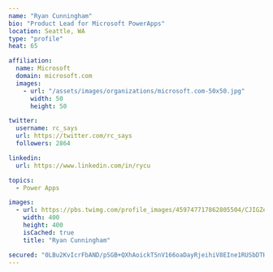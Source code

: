 ```yaml
---
name: "Ryan Cunningham"
bio: "Product Lead for Microsoft PowerApps"
location: Seattle, WA
type: "profile"
heat: 65

affiliation:
  name: Microsoft
  domain: microsoft.com
  images:
    - url: "/assets/images/organizations/microsoft.com-50x50.jpg"
      width: 50
      height: 50

twitter:
  username: rc_says
  url: https://twitter.com/rc_says
  followers: 2864

linkedin:
  url: https://www.linkedin.com/in/rycu

topics:
  - Power Apps

images:
  - url: https://pbs.twimg.com/profile_images/459747717862805504/CJIGZejd_400x400.png
    width: 400
    height: 400
    isCached: true
    title: "Ryan Cunningham"

secured: "0LBu2KvIcrFbAND/pSGB+QXhAoickTSnV166oaDayRjeihiV8EIne1RUSbDTHnEn7XTPWECqntm2pX7guKvP0GKU2tGeNVQnzGSJB02bzgXpOHuB4KK+CAp+xT1Yf43JulGL2Zevlzu9VJarGGD5kXAOqMdxfA6Q0Q4517C0/qgFizFxR/9Wr4+JrY6RrGTTCnNSz0zPqE4jefFzl2XqLaoXBEI63PDnTwL8i7vLx+RIXwb+A7r/dYmeC7aqjD4a6uSgpHcwK7Yy4pOZiUKgDgckgwI4CXzHWGRpm6G2rV8EwNNlfd/1NXO8UFL/SyMD6XxEiuuLRjEBwW912HsCdnYlBjV2BjjP2Lrm+SM+n8cwWq98I5HwwtLOXVftM6iv4mSimauN08Jl1cVsXWxJGOjU3KHdW/zjLjDG+UOon94=;yOTV07mNnYEn3yVnQ568IA=="
---
```


